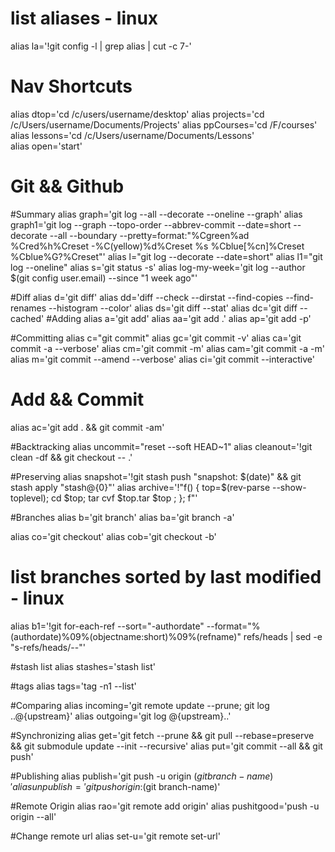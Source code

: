 # list aliases - linux

alias la='!git config -l | grep alias | cut -c 7-'

# Nav Shortcuts

alias dtop='cd /c/users/username/desktop'
alias projects='cd /c/Users/username/Documents/Projects'
alias ppCourses='cd /F/courses'  
alias lessons='cd /c/Users/username/Documents/Lessons'  
alias open='start'

# Git && Github

#Summary
alias graph='git log --all --decorate --oneline --graph'
alias graph1='git log --graph --topo-order --abbrev-commit --date=short --decorate --all --boundary --pretty=format:"%Cgreen%ad %Cred%h%Creset -%C(yellow)%d%Creset %s %Cblue[%cn]%Creset %Cblue%G?%Creset"'
alias l="git log --decorate --date=short"
alias l1="git log --oneline"
alias s='git status -s'
alias log-my-week='git log --author \$(git config user.email) --since "1 week ago"'

#Diff
alias d='git diff'
alias dd='diff --check --dirstat --find-copies --find-renames --histogram --color'
alias ds='git diff --stat'
alias dc='git diff --cached'
#Adding
alias a='git add'
alias aa='git add .'
alias ap='git add -p'

#Committing
alias c="git commit"
alias gc='git commit -v'
alias ca='git commit -a --verbose'
alias cm='git commit -m'
alias cam='git commit -a -m'
alias m='git commit --amend --verbose'
alias ci='git commit --interactive'

# Add && Commit

alias ac='git add . && git commit -am'

#Backtracking
alias uncommit="reset --soft HEAD~1"
alias cleanout='!git clean -df && git checkout -- .'

#Preserving
alias snapshot='!git stash push "snapshot: $(date)" && git stash apply "stash@{0}"'
alias archive='!"f() { top=$(rev-parse --show-toplevel); cd $top; tar cvf $top.tar \$top ; }; f"'

#Branches
alias b='git branch'
alias ba='git branch -a'

alias co='git checkout'
alias cob='git checkout -b'

# list branches sorted by last modified - linux

alias b1='!git for-each-ref --sort="-authordate" --format="%(authordate)%09%(objectname:short)%09%(refname)" refs/heads | sed -e "s-refs/heads/--"'

#stash list
alias stashes='stash list'

#tags
alias tags='tag -n1 --list'

#Comparing
alias incoming='git remote update --prune; git log ..@{upstream}'
alias outgoing='git log @{upstream}..'

#Synchronizing
alias get='git fetch --prune && git pull --rebase=preserve && git submodule update --init --recursive'
alias put='git commit --all && git push'

#Publishing
alias publish='git push -u origin $(git branch-name)'
alias unpublish='git push origin :$(git branch-name)'

#Remote Origin
alias rao='git remote add origin'
alias pushitgood='push -u origin --all'

#Change remote url
alias set-u='git remote set-url'
